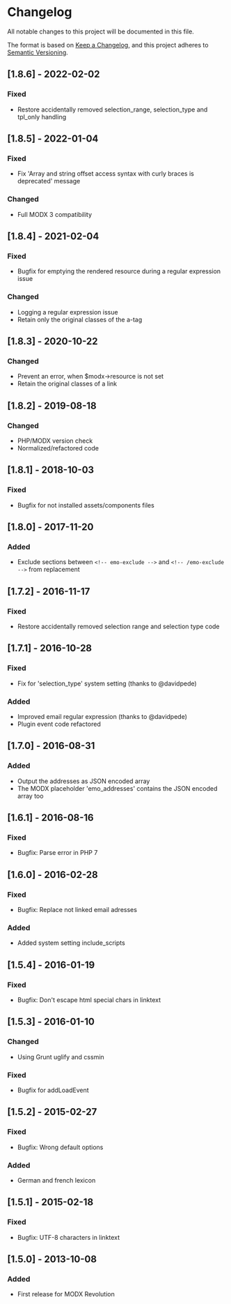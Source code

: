 # Changelog

All notable changes to this project will be documented in this file.

The format is based on [Keep a Changelog](https://keepachangelog.com/en/1.0.0/),
and this project adheres to [Semantic Versioning](https://semver.org/spec/v2.0.0.html).

## [1.8.6] - 2022-02-02

### Fixed

- Restore accidentally removed selection_range, selection_type and tpl_only handling

## [1.8.5] - 2022-01-04

### Fixed

- Fix 'Array and string offset access syntax with curly braces is deprecated' message

### Changed

- Full MODX 3 compatibility

## [1.8.4] - 2021-02-04

### Fixed
 
- Bugfix for emptying the rendered resource during a regular expression issue

### Changed

- Logging a regular expression issue
- Retain only the original classes of the a-tag

## [1.8.3] - 2020-10-22

### Changed

- Prevent an error, when $modx->resource is not set
- Retain the original classes of a link

## [1.8.2] - 2019-08-18

### Changed

- PHP/MODX version check
- Normalized/refactored code

## [1.8.1] - 2018-10-03

### Fixed

- Bugfix for not installed assets/components files

## [1.8.0] - 2017-11-20

### Added

- Exclude sections between `<!-- emo-exclude -->` and `<!-- /emo-exclude -->` from replacement

## [1.7.2] - 2016-11-17

### Fixed

- Restore accidentally removed selection range and selection type code

## [1.7.1] - 2016-10-28

### Fixed

- Fix for 'selection_type' system setting (thanks to @davidpede)

### Added

- Improved email regular expression (thanks to @davidpede)
- Plugin event code refactored

## [1.7.0] - 2016-08-31

### Added

- Output the addresses as JSON encoded array
- The MODX placeholder 'emo_addresses' contains the JSON encoded array too

## [1.6.1] - 2016-08-16

### Fixed

- Bugfix: Parse error in PHP 7

## [1.6.0] - 2016-02-28

### Fixed

- Bugfix: Replace not linked email adresses

### Added

- Added system setting include_scripts

## [1.5.4] - 2016-01-19

### Fixed

- Bugfix: Don't escape html special chars in linktext

## [1.5.3] - 2016-01-10

### Changed

- Using Grunt uglify and cssmin

### Fixed

- Bugfix for addLoadEvent

## [1.5.2] - 2015-02-27

### Fixed

- Bugfix: Wrong default options

### Added

- German and french lexicon

## [1.5.1] - 2015-02-18

### Fixed

- Bugfix: UTF-8 characters in linktext

## [1.5.0] - 2013-10-08

### Added

- First release for MODX Revolution
